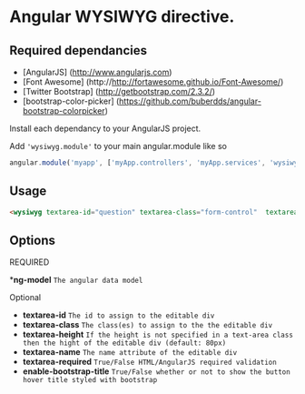 
Angular WYSIWYG directive.
===========================

Required dependancies
-----------------------
* [AngularJS] (http://www.angularjs.com) 
* [Font Awesome] (http://http://fortawesome.github.io/Font-Awesome/)
* [Twitter Bootstrap] (http://getbootstrap.com/2.3.2/)
* [bootstrap-color-picker] (https://github.com/buberdds/angular-bootstrap-colorpicker)

Install each dependancy to your AngularJS project.

Add `'wysiwyg.module'` to your main angular.module like so
```javascript
angular.module('myapp', ['myApp.controllers', 'myApp.services', 'wysiwyg.module']);
````


Usage
------------
```html
<wysiwyg textarea-id="question" textarea-class="form-control"  textarea-height="80px" textarea-name="textareaQuestion" textarea-required ng-model="yourModel.model" enable-bootstrap-title="true"></wysiwyg>
```
Options
-----------
REQUIRED

***ng-model**					`The angular data model`

Optional

* **textarea-id** 				`The id to assign to the editable div`
* **textarea-class**				`The class(es) to assign to the the editable div`
* **textarea-height**				`If the height is not specified in a text-area class then the hight of the editable div (default: 80px)`
* **textarea-name**				`The name attribute of the editable div `
* **textarea-required**			`True/False HTML/AngularJS required validation`
* **enable-bootstrap-title**		`True/False whether or not to show the button hover title styled with bootstrap	`





